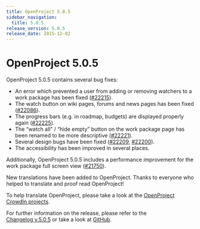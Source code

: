 ```yaml
---
title: OpenProject 5.0.5
sidebar_navigation:
  title: 5.0.5
release_version: 5.0.5
release_date: 2015-12-02
---
```



# OpenProject 5.0.5

OpenProject 5.0.5 contains several bug fixes:

- An error which prevented a user from adding or removing watchers to
  a work package has been fixed
  ([#22215](https://community.openproject.org/work_packages/22215)).
- The watch button on wiki pages, forums and news pages has been fixed
  ([#22086](https://community.openproject.org/work_packages/22086)).
- The progress bars (e.g. in roadmap, budgets) are displayed properly
  again
  ([#22225](https://community.openproject.org/work_packages/22225)).
- The “watch all” / “hide empty” button on the work package page has
  been renamed to be more descriptive
  ([#22221](https://community.openproject.org/work_packages/22221)).
- Several design bugs have been fixed
  ([#22209](https://community.openproject.org/work_packages/22209),
  [#22200](https://community.openproject.org/work_packages/22200)).
- The accessibility has been improved in several places.

Additionally, OpenProject 5.0.5 includes a performance improvement for
the work package full screen view
([#21750](https://community.openproject.org/work_packages/21750)).

New translations have been added to OpenProject. Thanks to everyone who
helped to translate and proof read OpenProject!

To help translate OpenProject, please take a look at the [OpenProject
CrowdIn projects](https://crowdin.com/projects/opf).

For further information on the release, please refer to the  
[Changelog v.5.0.5](https://community.openproject.org/versions/780)
or take a look at
[GitHub](https://github.com/opf/openproject/tree/v5.0.5).
